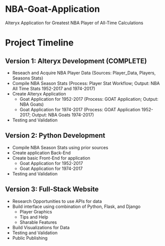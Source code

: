 # NBA-Goat-Application

Alteryx Application for Greatest NBA Player of All-Time Calculations


# Project Timeline

Version 1: Alteryx Development (COMPLETE)
------------------------------------------------------------------
- Reseach and Acquire NBA Player Data (Sources: Player_Data, Players, Seasons Stats)  
- Compile NBA Season Stats (Process: Player Stat Workflow; Output: NBA All Time Stats 1952-2017 and 1974-2017)  
- Create Alteryx Application  
    - Goat Application for 1952-2017 (Process: GOAT Application; Output: NBA Goats)  
    - Goat Application for 1974-2017 (Process: GOAT Application 1952-2017; Output: NBA Goats 1974-2017)  
- Testing and Validation      
    
Version 2: Python Development
------------------------------------------------------------------
- Compile NBA Season Stats using prior sources
- Create application Back-End
- Create basic Front-End for application
    - Goat Application for 1952-2017
    - Goat Application for 1974-2017
- Testing and Validation

Version 3: Full-Stack Website
------------------------------------------------------------------
- Research Opportunities to use APIs for data
- Build interface using combination of Python, Flask, and Django
    - Player Graphics
    - Tips and Help
    - Sharable Features
- Build Visualizations for Data
- Testing and Validation
- Public Publishing
